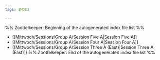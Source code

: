 ```yaml
---
tags: [MOC]

---
```

%% Zoottelkeeper: Beginning of the autogenerated index file list  %%
-  [[Mittwoch/Sessions/Group A/Session Five A|Session Five A]]
-  [[Mittwoch/Sessions/Group A/Session Four A|Session Four A]]
-  [[Mittwoch/Sessions/Group A/Session Three A (East)|Session Three A (East)]]
%% Zoottelkeeper: End of the autogenerated index file list  %%
